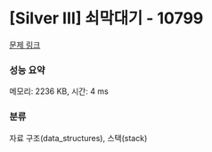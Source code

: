 # [Silver III] 쇠막대기 - 10799 

[문제 링크](https://www.acmicpc.net/problem/10799) 

### 성능 요약

메모리: 2236 KB, 시간: 4 ms

### 분류

자료 구조(data_structures), 스택(stack)

